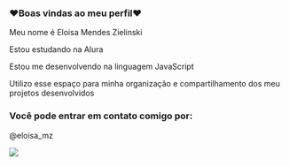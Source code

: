 ### ❤Boas vindas ao meu perfil❤ 

Meu nome é Eloisa Mendes Zielinski

Estou estudando na Alura

Estou me desenvolvendo na linguagem JavaScript

Utilizo esse espaço para minha organização e compartilhamento dos meu projetos desenvolvidos

### Você pode entrar em contato comigo por:

@eloisa_mz

![](https://media1.tenor.com/m/J3XSRfUbHv8AAAAC/conmebol-libertadores-giorgian.gif)

